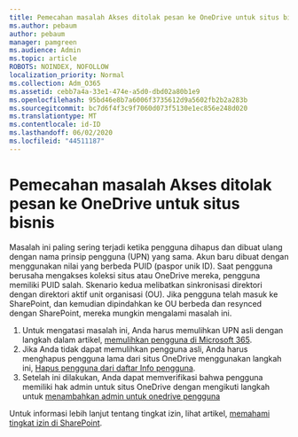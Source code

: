 ```yaml
---
title: Pemecahan masalah Akses ditolak pesan ke OneDrive untuk situs bisnis
ms.author: pebaum
author: pebaum
manager: pamgreen
ms.audience: Admin
ms.topic: article
ROBOTS: NOINDEX, NOFOLLOW
localization_priority: Normal
ms.collection: Adm_O365
ms.assetid: cebb7a4a-33e1-474e-a5d0-dbd02a80b1e9
ms.openlocfilehash: 95bd46e8b7a6006f3735612d9a5602fb2b2a283b
ms.sourcegitcommit: bc7d6f4f3c9f7060d073f5130e1ec856e248d020
ms.translationtype: MT
ms.contentlocale: id-ID
ms.lasthandoff: 06/02/2020
ms.locfileid: "44511187"
---
```

# <a name="troubleshooting-access-denied-messages-to-onedrive-for-business-sites"></a>Pemecahan masalah Akses ditolak pesan ke OneDrive untuk situs bisnis

Masalah ini paling sering terjadi ketika pengguna dihapus dan dibuat ulang dengan nama prinsip pengguna (UPN) yang sama. Akun baru dibuat dengan menggunakan nilai yang berbeda PUID (paspor unik ID). Saat pengguna berusaha mengakses koleksi situs atau OneDrive mereka, pengguna memiliki PUID salah. Skenario kedua melibatkan sinkronisasi direktori dengan direktori aktif unit organisasi (OU). Jika pengguna telah masuk ke SharePoint, dan kemudian dipindahkan ke OU berbeda dan resynced dengan SharePoint, mereka mungkin mengalami masalah ini.

1. Untuk mengatasi masalah ini, Anda harus memulihkan UPN asli dengan langkah dalam artikel, [memulihkan pengguna di Microsoft 365](https://docs.microsoft.com/microsoft-365/admin/add-users/restore-user).
2. Jika Anda tidak dapat memulihkan pengguna asli, Anda harus menghapus pengguna lama dari situs OneDrive menggunakan langkah ini, [Hapus pengguna dari daftar Info pengguna](). 
3. Setelah ini dilakukan, Anda dapat memverifikasi bahwa pengguna memiliki hak admin untuk situs OneDrive dengan mengikuti langkah untuk [menambahkan admin untuk onedrive pengguna](https://docs.microsoft.com/sharepoint/manage-user-profiles)

Untuk informasi lebih lanjut tentang tingkat izin, lihat artikel, [memahami tingkat izin di SharePoint](https://docs.microsoft.com/sharepoint/understanding-permission-levels).
